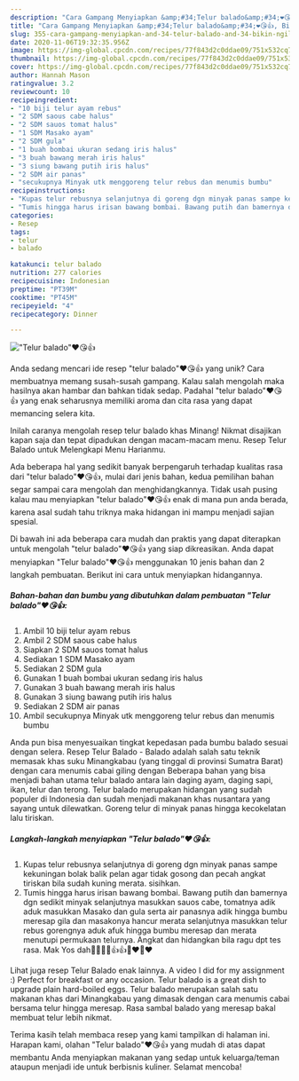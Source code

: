 ```yaml
---
description: "Cara Gampang Menyiapkan &amp;#34;Telur balado&amp;#34;❤️😘👍, Bikin Ngiler"
title: "Cara Gampang Menyiapkan &amp;#34;Telur balado&amp;#34;❤️😘👍, Bikin Ngiler"
slug: 355-cara-gampang-menyiapkan-and-34-telur-balado-and-34-bikin-ngiler
date: 2020-11-06T19:32:35.956Z
image: https://img-global.cpcdn.com/recipes/77f843d2c0ddae09/751x532cq70/telur-balado❤️😘👍-foto-resep-utama.jpg
thumbnail: https://img-global.cpcdn.com/recipes/77f843d2c0ddae09/751x532cq70/telur-balado❤️😘👍-foto-resep-utama.jpg
cover: https://img-global.cpcdn.com/recipes/77f843d2c0ddae09/751x532cq70/telur-balado❤️😘👍-foto-resep-utama.jpg
author: Hannah Mason
ratingvalue: 3.2
reviewcount: 10
recipeingredient:
- "10 biji telur ayam rebus"
- "2 SDM saous cabe halus"
- "2 SDM sauos tomat halus"
- "1 SDM Masako ayam"
- "2 SDM gula"
- "1 buah bombai ukuran sedang iris halus"
- "3 buah bawang merah iris halus"
- "3 siung bawang putih iris halus"
- "2 SDM air panas"
- "secukupnya Minyak utk menggoreng telur rebus dan menumis bumbu"
recipeinstructions:
- "Kupas telur rebusnya selanjutnya di goreng dgn minyak panas sampe kekuningan bolak balik pelan agar tidak gosong dan pecah angkat tiriskan bila sudah kuning merata. sisihkan."
- "Tumis hingga harus irisan bawang bombai. Bawang putih dan bamernya dgn sedikit minyak selanjutnya masukkan sauos cabe, tomatnya adik aduk masukkan Masako dan gula serta air panasnya adik hingga bumbu meresap gila dan masakonya hancur merata selanjutnya masukkan telur rebus gorengnya aduk afuk hingga bumbu meresap dan merata menutupi permukaan telurnya. Angkat dan hidangkan bila ragu dpt tes rasa. Mak Yos dah🤭🤭😘😘👍👍🙏❤️🙏❤️"
categories:
- Resep
tags:
- telur
- balado

katakunci: telur balado 
nutrition: 277 calories
recipecuisine: Indonesian
preptime: "PT39M"
cooktime: "PT45M"
recipeyield: "4"
recipecategory: Dinner

---
```



![&#34;Telur balado&#34;❤️😘👍](https://img-global.cpcdn.com/recipes/77f843d2c0ddae09/751x532cq70/telur-balado❤️😘👍-foto-resep-utama.jpg)

Anda sedang mencari ide resep &#34;telur balado&#34;❤️😘👍 yang unik? Cara membuatnya memang susah-susah gampang. Kalau salah mengolah maka hasilnya akan hambar dan bahkan tidak sedap. Padahal &#34;telur balado&#34;❤️😘👍 yang enak seharusnya memiliki aroma dan cita rasa yang dapat memancing selera kita.

Inilah caranya mengolah resep telur balado khas Minang! Nikmat disajikan kapan saja dan tepat dipadukan dengan macam-macam menu. Resep Telur Balado untuk Melengkapi Menu Harianmu.

Ada beberapa hal yang sedikit banyak berpengaruh terhadap kualitas rasa dari &#34;telur balado&#34;❤️😘👍, mulai dari jenis bahan, kedua pemilihan bahan segar sampai cara mengolah dan menghidangkannya. Tidak usah pusing kalau mau menyiapkan &#34;telur balado&#34;❤️😘👍 enak di mana pun anda berada, karena asal sudah tahu triknya maka hidangan ini mampu menjadi sajian spesial.


Di bawah ini ada beberapa cara mudah dan praktis yang dapat diterapkan untuk mengolah &#34;telur balado&#34;❤️😘👍 yang siap dikreasikan. Anda dapat menyiapkan &#34;Telur balado&#34;❤️😘👍 menggunakan 10 jenis bahan dan 2 langkah pembuatan. Berikut ini cara untuk menyiapkan hidangannya.

<!--inarticleads1-->

##### Bahan-bahan dan bumbu yang dibutuhkan dalam pembuatan &#34;Telur balado&#34;❤️😘👍:

1. Ambil 10 biji telur ayam rebus
1. Ambil 2 SDM saous cabe halus
1. Siapkan 2 SDM sauos tomat halus
1. Sediakan 1 SDM Masako ayam
1. Sediakan 2 SDM gula
1. Gunakan 1 buah bombai ukuran sedang iris halus
1. Gunakan 3 buah bawang merah iris halus
1. Gunakan 3 siung bawang putih iris halus
1. Sediakan 2 SDM air panas
1. Ambil secukupnya Minyak utk menggoreng telur rebus dan menumis bumbu


Anda pun bisa menyesuaikan tingkat kepedasan pada bumbu balado sesuai dengan selera. Resep Telur Balado - Balado adalah salah satu teknik memasak khas suku Minangkabau (yang tinggal di provinsi Sumatra Barat) dengan cara menumis cabai giling dengan Beberapa bahan yang bisa menjadi bahan utama telur balado antara lain daging ayam, daging sapi, ikan, telur dan terong. Telur balado merupakan hidangan yang sudah populer di Indonesia dan sudah menjadi makanan khas nusantara yang sayang untuk dilewatkan. Goreng telur di minyak panas hingga kecokelatan lalu tiriskan. 

<!--inarticleads2-->

##### Langkah-langkah menyiapkan &#34;Telur balado&#34;❤️😘👍:

1. Kupas telur rebusnya selanjutnya di goreng dgn minyak panas sampe kekuningan bolak balik pelan agar tidak gosong dan pecah angkat tiriskan bila sudah kuning merata. sisihkan.
1. Tumis hingga harus irisan bawang bombai. Bawang putih dan bamernya dgn sedikit minyak selanjutnya masukkan sauos cabe, tomatnya adik aduk masukkan Masako dan gula serta air panasnya adik hingga bumbu meresap gila dan masakonya hancur merata selanjutnya masukkan telur rebus gorengnya aduk afuk hingga bumbu meresap dan merata menutupi permukaan telurnya. Angkat dan hidangkan bila ragu dpt tes rasa. Mak Yos dah🤭🤭😘😘👍👍🙏❤️🙏❤️


Lihat juga resep Telur Balado enak lainnya. A video I did for my assignment :) Perfect for breakfast or any occasion. Telur balado is a great dish to upgrade plain hard-boiled eggs. Telur balado merupakan salah satu makanan khas dari Minangkabau yang dimasak dengan cara menumis cabai bersama telur hingga meresap. Rasa sambal balado yang meresap bakal membuat telur lebih nikmat. 

Terima kasih telah membaca resep yang kami tampilkan di halaman ini. Harapan kami, olahan &#34;Telur balado&#34;❤️😘👍 yang mudah di atas dapat membantu Anda menyiapkan makanan yang sedap untuk keluarga/teman ataupun menjadi ide untuk berbisnis kuliner. Selamat mencoba!
